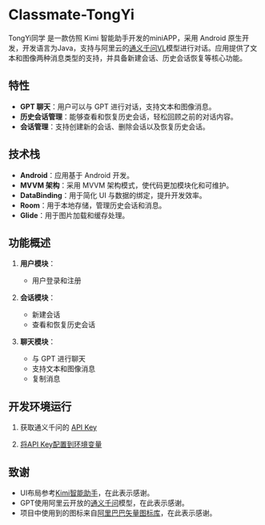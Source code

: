 # Classmate-TongYi

TongYi同学 是一款仿照 Kimi 智能助手开发的miniAPP，采用 Android 原生开发，开发语言为Java，支持与阿里云的[通义千问VL](https://help.aliyun.com/zh/model-studio/user-guide/vision?spm=a2c4g.11186623.0.0.74b04823VLt0YX#14d646f5a0owq)模型进行对话。应用提供了文本和图像两种消息类型的支持，并具备新建会话、历史会话恢复等核心功能。

## 特性

- **GPT 聊天**：用户可以与 GPT 进行对话，支持文本和图像消息。
- **历史会话管理**：能够查看和恢复历史会话，轻松回顾之前的对话内容。
- **会话管理**：支持创建新的会话、删除会话以及恢复历史会话。

## 技术栈

- **Android**：应用基于 Android 开发。
- **MVVM 架构**：采用 MVVM 架构模式，使代码更加模块化和可维护。
- **DataBinding**：用于简化 UI 与数据的绑定，提升开发效率。
- **Room**：用于本地存储，管理历史会话和消息。
- **Glide**：用于图片加载和缓存处理。

## 功能概述

1. **用户模块**：
    - 用户登录和注册

2. **会话模块**：
    - 新建会话
    - 查看和恢复历史会话

3. **聊天模块**：
    - 与 GPT 进行聊天
    - 支持文本和图像消息
    - 复制消息

## 开发环境运行

1. 获取通义千问的 [API Key](https://help.aliyun.com/zh/model-studio/developer-reference/get-api-key?spm=a2c4g.11186623.0.0.1967663fTkPuMQ)

2. [将API Key配置到环境变量](https://help.aliyun.com/zh/model-studio/developer-reference/configure-api-key-through-environment-variables?spm=a2c4g.11186623.0.0.196779809sfCW3#e4cd73d544i3r)

## 致谢

- UI布局参考[Kimi智能助手](https://kimi.moonshot.cn/)，在此表示感谢。
- GPT使用阿里云开放的[通义千问](https://help.aliyun.com/zh/model-studio/getting-started/?spm=a2c4g.11186623.help-menu-2400256.d_0.37331d1chssFSZ&scm=20140722.H_2400260._.OR_help-T_cn#DAS#zh-V_1)模型，在此表示感谢。
- 项目中使用到的图标来自[阿里巴巴矢量图标库](https://www.iconfont.cn/)，在此表示感谢。